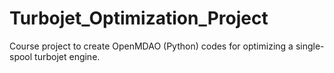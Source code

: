 # Turbojet_Optimization_Project
Course project to create OpenMDAO (Python) codes for optimizing a single-spool turbojet engine.
